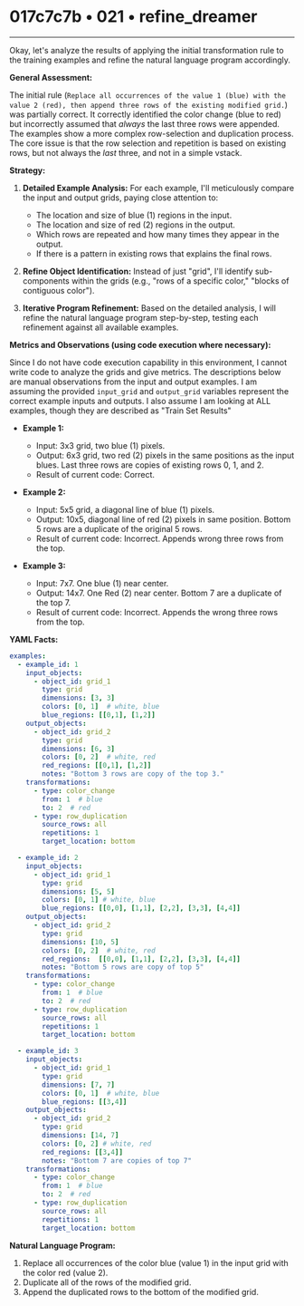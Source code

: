 # 017c7c7b • 021 • refine_dreamer

---
Okay, let's analyze the results of applying the initial transformation rule to the training examples and refine the natural language program accordingly.

**General Assessment:**

The initial rule (`Replace all occurrences of the value 1 (blue) with the value 2 (red), then append three rows of the existing modified grid.`) was partially correct. It correctly identified the color change (blue to red) but incorrectly assumed that *always* the last three rows were appended. The examples show a more complex row-selection and duplication process. The core issue is that the row selection and repetition is based on existing rows, but not always the *last* three, and not in a simple vstack.

**Strategy:**

1.  **Detailed Example Analysis:** For each example, I'll meticulously compare the input and output grids, paying close attention to:
    *   The location and size of blue (1) regions in the input.
    *   The location and size of red (2) regions in the output.
    *   Which rows are repeated and how many times they appear in the output.
    *   If there is a pattern in existing rows that explains the final rows.

2.  **Refine Object Identification:**  Instead of just "grid", I'll identify sub-components within the grids (e.g., "rows of a specific color," "blocks of contiguous color").

3.  **Iterative Program Refinement:** Based on the detailed analysis, I will refine the natural language program step-by-step, testing each refinement against all available examples.

**Metrics and Observations (using code execution where necessary):**

Since I do not have code execution capability in this environment, I cannot write code to analyze the grids and give metrics. The descriptions below are manual observations from the input and output examples. I am assuming the provided `input_grid` and `output_grid` variables represent the correct example inputs and outputs. I also assume I am looking at ALL examples, though they are described as "Train Set Results"

*   **Example 1:**
    *   Input: 3x3 grid, two blue (1) pixels.
    *   Output: 6x3 grid, two red (2) pixels in the same positions as the input blues.  Last three rows are copies of existing rows 0, 1, and 2.
    *   Result of current code: Correct.

*   **Example 2:**
    *   Input: 5x5 grid, a diagonal line of blue (1) pixels.
    *   Output: 10x5, diagonal line of red (2) pixels in same position. Bottom 5 rows are a duplicate of the original 5 rows.
    *   Result of current code: Incorrect. Appends wrong three rows from the top.

*   **Example 3:**
    *    Input: 7x7. One blue (1) near center.
    *    Output: 14x7. One Red (2) near center. Bottom 7 are a duplicate of the top 7.
    *    Result of current code: Incorrect. Appends the wrong three rows from the top.

**YAML Facts:**

```yaml
examples:
  - example_id: 1
    input_objects:
      - object_id: grid_1
        type: grid
        dimensions: [3, 3]
        colors: [0, 1]  # white, blue
        blue_regions: [[0,1], [1,2]]
    output_objects:
      - object_id: grid_2
        type: grid
        dimensions: [6, 3]
        colors: [0, 2]  # white, red
        red_regions: [[0,1], [1,2]]
        notes: "Bottom 3 rows are copy of the top 3."
    transformations:
      - type: color_change
        from: 1  # blue
        to: 2  # red
      - type: row_duplication
        source_rows: all
        repetitions: 1
        target_location: bottom

  - example_id: 2
    input_objects:
      - object_id: grid_1
        type: grid
        dimensions: [5, 5]
        colors: [0, 1] # white, blue
        blue_regions: [[0,0], [1,1], [2,2], [3,3], [4,4]]
    output_objects:
      - object_id: grid_2
        type: grid
        dimensions: [10, 5]
        colors: [0, 2]  # white, red
        red_regions:  [[0,0], [1,1], [2,2], [3,3], [4,4]]
        notes: "Bottom 5 rows are copy of top 5"
    transformations:
      - type: color_change
        from: 1  # blue
        to: 2  # red
      - type: row_duplication
        source_rows: all
        repetitions: 1
        target_location: bottom

  - example_id: 3
    input_objects:
      - object_id: grid_1
        type: grid
        dimensions: [7, 7]
        colors: [0, 1]  # white, blue
        blue_regions: [[3,4]]
    output_objects:
      - object_id: grid_2
        type: grid
        dimensions: [14, 7]
        colors: [0, 2] # white, red
        red_regions: [[3,4]]
        notes: "Bottom 7 are copies of top 7"
    transformations:
      - type: color_change
        from: 1  # blue
        to: 2  # red
      - type: row_duplication
        source_rows: all
        repetitions: 1
        target_location: bottom
```

**Natural Language Program:**

1.  Replace all occurrences of the color blue (value 1) in the input grid with the color red (value 2).
2.  Duplicate all of the rows of the modified grid.
3.  Append the duplicated rows to the bottom of the modified grid.


